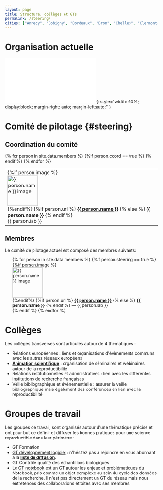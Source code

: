 ```yaml
---
layout: page
title: Structure, collèges et GTs
permalink: /steering/
cities: ["Annecy", "Bobigny", "Bordeaux", "Bron", "Chelles", "Clermont-Ferrand", "Corte", "Dijon", "Évry",  "Gif-Sur-Yvette", "Grenoble", "Limoges", "Lyon", "Marseille", "Montpellier", "Nantes", "Nice", "Orléans", "Orsay", "Palaiseau", "Paris", "Rennes", "Rungis", "Saclay", "Strasbourg", "Tarbes", "Toulouse", "Villetaneuse", "Villeurbanne"]
---
```


# Organisation actuelle

![Structure réseau](../assets/images/Structure_fr_nologo_links.pdf){: style="width: 60%; display:block; margin-right: auto; margin-left:auto;" }


# Comité de pilotage {#steering}


## Coordination du comité
<table style="list-style-type: none;">
<tr>
{% for person in site.data.members %}
     {%if person.coord == true %}
     <td>
     {%if person.image %}
     <img alt="{{ person.name }} image" src="{{ person.image }}" style="width: 100px; display:block;"/>
     {%endif%}
     {%if person.url %}
        <b><a href="{{ person.url }}"> {{ person.name }}</a></b>
     {% else %}
        <b>{{ person.name }}</b>
     {% endif %}
      <br>  
     {{ person.lab }}
   </td>
     {% endif %}
{% endfor %}
</tr>
</table>

## Membres
Le comité de pilotage actuel est composé des membres suivants:

  <ul style="list-style-type: none;">
  {% for person in site.data.members %}
       {%if person.steering == true %}
       <li>
       {%if person.image %}
       <img alt="{{ person.name }} image" src="{{ person.image }}" style="width: 100px; display:block;"/>
       {%endif%}
       {%if person.url %}
          <b><a href="{{ person.url }}"> {{ person.name }}</a></b>
       {% else %}
          <b>{{ person.name }}</b>
       {% endif %}  
       — {{ person.lab }}
       </li>
       {% endif %}
  {% endfor %}
  </ul>

# Collèges

Les collèges transverses sont articulés autour de 4 thématiques :

* [Relations européennes](/colleges/c_europe) : liens et organisations d'évènements communs avec les autres réseaux européens
* <b><a href="/colleges/c_anim">Animation scientifique</a></b> : organisation de séminaires et wébinaires autour de la reproductibilité
* Relations institutionnelles et administratives : lien avec les différentes institutions de recherche françaises
* Veille bibliographique et évènementielle : assurer la veille bibliographique mais également des conférences en lien avec la reproductibilité


# Groupes de travail

Les groupes de travail, sont organisés autour d'une thématique précise et ont pour but de définir et diffuser les bonnes pratiques pour une science reproductible dans leur périmètre :

* GT Formation
* [GT développement logiciel](/gtravail/gt_logiciel) : n'hésitez pas à rejoindre en vous abonnant à la [**liste de diffusion**](https://groupes.renater.fr/sympa/info/gt-env-logiciel).
* GT Contrôle qualité des échantillons biologiques
* Le [GT notebook](https://gt-notebook.gitpages.huma-num.fr/site_quarto/) est un GT autour les enjeux et problématiques du Notebook, pris comme un objet complexe au sein du cycle des données de la recherche. Il n'est pas directement un GT du réseau mais nous entretenons des collaborations étroites avec ses membres.
